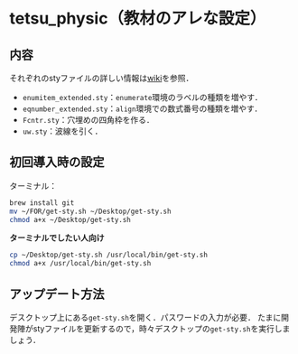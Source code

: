 # tetsu_physic（教材のアレな設定）
## 内容
それぞれのstyファイルの詳しい情報は[wiki](https://github.com/tetsu-osaka-physics/tetsu_physic/wiki)を参照．
* `enumitem_extended.sty`：`enumerate`環境のラベルの種類を増やす．
* `eqnumber_extended.sty`：`align`環境での数式番号の種類を増やす．
* `Fcntr.sty`：穴埋めの四角枠を作る．
* `uw.sty`：波線を引く．

## 初回導入時の設定
ターミナル：
```sh
brew install git
mv ~/FOR/get-sty.sh ~/Desktop/get-sty.sh
chmod a+x ~/Desktop/get-sty.sh
```
**ターミナルでしたい人向け**
```sh
cp ~/Desktop/get-sty.sh /usr/local/bin/get-sty.sh
chmod a+x /usr/local/bin/get-sty.sh
```

## アップデート方法
デスクトップ上にある`get-sty.sh`を開く．パスワードの入力が必要．
たまに開発陣がstyファイルを更新するので，時々デスクトップの`get-sty.sh`を実行しましょう．
